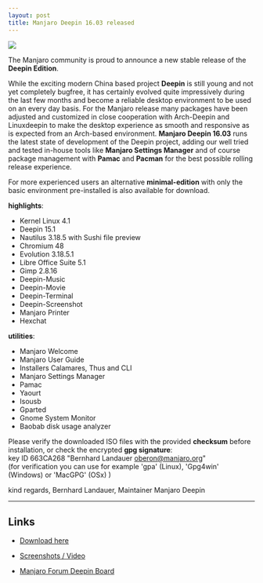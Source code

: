 ```yaml
---
layout: post
title: Manjaro Deepin 16.03 released
---
```


<img src="https://manjaro.github.io/images/manjaro-deepin-16.03.jpg">

The Manjaro community is proud to announce a new stable release of the **Deepin Edition**.

While the exciting modern China based project **Deepin** is still young and not yet completely bugfree, it has certainly evolved quite impressively during the last few months and become a reliable desktop environment to be used on an every day basis. For the Manjaro release many packages have been adjusted and customized in close cooperation with Arch-Deepin and Linuxdeepin to make the desktop experience as smooth and responsive as is expected from an Arch-based environment. **Manjaro Deepin 16.03** runs the latest state of development of the Deepin project, adding our well tried and tested in-house tools like **Manjaro Settings Manager** and of course package management with **Pamac** and **Pacman** for the best possible rolling release experience.

For more experienced users an alternative **minimal-edition** with only the basic environment pre-installed is also available for download.

**highlights**:  

* Kernel Linux 4.1
* Deepin 15.1
* Nautilus 3.18.5 with Sushi file preview
* Chromium 48
* Evolution 3.18.5.1
* Libre Office Suite 5.1
* Gimp 2.8.16
* Deepin-Music
* Deepin-Movie
* Deepin-Terminal
* Deepin-Screenshot
* Manjaro Printer
* Hexchat

**utilities**:

* Manjaro Welcome
* Manjaro User Guide
* Installers Calamares, Thus and CLI
* Manjaro Settings Manager
* Pamac
* Yaourt
* Isousb
* Gparted
* Gnome System Monitor
* Baobab disk usage analyzer

Please verify the downloaded ISO files with the provided **checksum** before installation, or check the encrypted **gpg signature**:  
key ID 663CA268 "Bernhard Landauer <oberon@manjaro.org>"  
(for verification you can use for example 'gpa' (Linux), 'Gpg4win' (Windows) or 'MacGPG' (OSx) )

kind regards, Bernhard Landauer, Maintainer Manjaro Deepin

----

## Links

* [Download here](https://sourceforge.net/projects/manjarolinux/files/community/Deepin/2016.03/)
+ [Screenshots / Video](https://sourceforge.net/projects/manjaro-deepin/)
* [Manjaro Forum Deepin Board](https://forum.manjaro.org/index.php?board=59.0)
